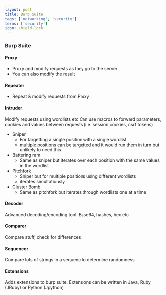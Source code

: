 ```yaml
---
layout: post
title: Burp Suite
tags: ['networking', 'security']
terms: ['security']
icon: shield-lock
---
```


### Burp Suite

#### Proxy
- Proxy and modify requests as they go to the server
- You can also modify the result

#### Repeater
- Repeat & modify requests from Proxy

#### Intruder
Modify requests using wordlists etc
Can use macros to forward parameters, cookies and values between requests (i.e. session cookies, csrf tokens)
- Sniper
    - For targetting a single position with a single wordlist
    - multiple positions can be targetted and it would run them in turn but unlikely to need this
- Battering ram
    - Same as sniper but iterates over each position with the same values in the wordlist
- Pitchfork
    - Sniper but for multiple positions using different wordlists
    - iterates simultatiously
- Cluster Bomb
    - Same as pitchfork but iterates through wordlists one at a time

#### Decoder
Advanced decoding/encoding tool. Base64, hashes, hex etc

#### Comparer
Compare stuff, check for differences

#### Sequencer
Compare lots of strings in a sequenc to determine randomness

#### Extensions
Adds extensions to burp suite. Extensions can be written in Java, Ruby (JRuby) or Python (Jpython)
